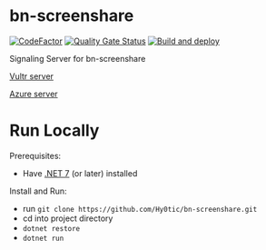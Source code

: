 # bn-screenshare
[![CodeFactor](https://www.codefactor.io/repository/github/hy0tic/bn-screenshare/badge)](https://www.codefactor.io/repository/github/hy0tic/bn-screenshare)
[![Quality Gate Status](https://sonarcloud.io/api/project_badges/measure?project=Hy0tic_bn-screenshare&metric=alert_status)](https://sonarcloud.io/summary/new_code?id=Hy0tic_bn-screenshare)
[![Build and deploy](https://github.com/Hy0tic/bn-screenshare/actions/workflows/main_bnscreenshare.yml/badge.svg)](https://github.com//Hy0tic/bn-screenshare/actions/workflows/main_bnscreenshare.yml) 

Signaling Server for bn-screenshare

[Vultr server](https://www.bn-chat.net)

[Azure server](bnscreenshare.azurewebsites.net)

# Run Locally
Prerequisites:
* Have [.NET 7](https://dotnet.microsoft.com/en-us/download/dotnet/7.0) (or later) installed
  
Install and Run:
* run `git clone https://github.com/Hy0tic/bn-screenshare.git`
* cd into project directory
* `dotnet restore`
* `dotnet run`
